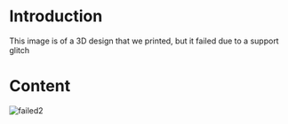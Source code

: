 # Introduction #
This image is of a 3D design that we printed, but it failed due to a support glitch

# Content #
![failed2](https://github.com/wroqabatyacaesar2023/CaesarProject/assets/145048454/0f64f65d-888c-4cfc-9c15-f9d6cdd3b726)
